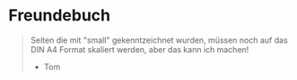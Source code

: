 # Freundebuch #

> Seiten die mit "small" gekenntzeichnet wurden, m&uuml;ssen noch auf das DIN A4 Format skaliert werden, aber das kann ich machen!
> - Tom
